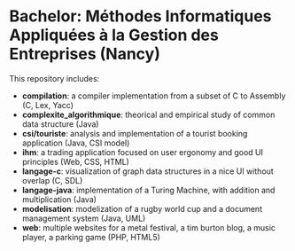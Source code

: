 # Bachelor: Méthodes Informatiques Appliquées à la Gestion des Entreprises (Nancy)

This repository includes:
- __compilation__: a compiler implementation from a subset of C to Assembly (C, Lex, Yacc)
- __complexite_algorithmique__:	theorical and empirical study of common data structure (Java) 
- __csi/touriste__:	analysis and implementation of a tourist booking application (Java, CSI model)
- __ihm__: a trading application focused on user ergonomy and good UI principles (Web, CSS, HTML)
- __langage-c__: visualization of graph data structures in a nice UI without overlap (C, SDL)
- __langage-java__: implementation of a Turing Machine, with addition and multiplication (Java)
- __modelisation__: modelization of a rugby world cup and a document management system (Java, UML) 
- __web__: multiple websites for a metal festival, a tim burton blog, a music player, a parking game (PHP, HTML5) 
